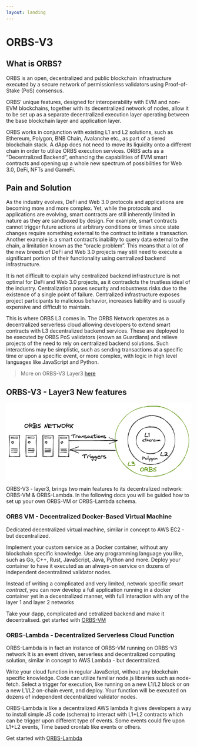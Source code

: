 ```yaml
---
layout: landing
---
```


# ORBS-V3
## What is ORBS?
ORBS is an open, decentralized and public blockchain infrastructure executed by a secure network of permissionless validators using Proof-of-Stake (PoS) consensus.

ORBS’ unique features, designed for interoperability with EVM and non-EVM blockchains, together with its decentralized network of nodes, allow it to be set up as a separate decentralized execution layer operating between the base blockchain layer and application layer.

ORBS works in conjunction with existing L1 and L2 solutions, such as Ethereum, Polygon, BNB Chain, Avalanche etc., as part of a tiered blockchain stack. A dApp does not need to move its liquidity onto a different chain in order to utilize ORBS execution services. ORBS acts as a “Decentralized Backend”, enhancing the capabilities of EVM smart contracts and opening up a whole new spectrum of possibilities for Web 3.0, DeFi, NFTs and GameFi.

## Pain and Solution
As the industry evolves, DeFi and Web 3.0 protocols and applications are becoming more and more complex. Yet, while the protocols and applications are evolving, smart contracts are still inherently limited in nature as they are sandboxed by design. For example, smart contracts cannot trigger future actions at arbitrary conditions or times since state changes require something external to the contract to initiate a transaction. Another example is a smart contract’s inability to query data external to the chain, a limitation known as the “oracle problem”. This means that a lot of the new breeds of DeFi and Web 3.0 projects may still need to execute a significant portion of their functionality using centralized backend infrastructure.

It is not difficult to explain why centralized backend infrastructure is not optimal for DeFi and Web 3.0 projects, as it contradicts the trustless ideal of the industry. Centralization poses security and robustness risks due to the existence of a single point of failure. Centralized infrastructure exposes project participants to malicious behavior, increases liability and is usually expensive and difficult to maintain.

This is where ORBS L3 comes in. The ORBS Network operates as a decentralized serverless cloud allowing developers to extend smart contracts with L3 decentralized backend services. These are deployed to be executed by ORBS PoS validators (known as Guardians) and relieve projects of the need to rely on centralized backend solutions. Such interactions may be simplistic, such as sending transactions at a specific time or upon a specific event, or more complex, with logic in high level languages like JavaScript and Python.

> More on ORBS-V3 Layer3 [here](https://www.orbs.com/network)
## ORBS-V3 - Layer3 New features

![](./.gitbook/assets/l3.png)

ORBS-V3 - layer3, brings two main features to its decentralized network: ORBS-VM & ORBS-Lambda. In the following docs you will be guided how to set up your own ORBS-VM or ORBS-Lambda schema.

### ORBS VM - Decentralized Docker-Based Virtual Machine

Dedicated decentralized virtual machine, similar in concept to AWS EC2 - but decentralized.

Implement your custom service as a Docker container, without any blockchain specific knowledge. Use any programming language you like, such as Go, C++, Rust, JavaScript, Java, Python and more. Deploy your container to have it executed as an always-on service on dozens of independent decentralized validator nodes.

Instead of writing a complicated and very limited, network specific *smart contract*, you can now develop a full application running in a docker container yet in a decentralized manner, with full interaction with any of the layer 1 and layer 2 networks

Take your dapp, complicated and cetralized backend and make it decentralised.
get started with [ORBS-VM](./orbs-vm/get-started.md)



### ORBS-Lambda - Decentralized Serverless Cloud Function
ORBS-Lambda is in fact an instance of ORBS-VM running on ORBS-V3 network
It is an event driven, serverless and decentralized computing solution, similar in concept to AWS Lambda - but decentralized.

Write your cloud function in regular JavaScript, without any blockchain specific knowledge. Code can utilize familiar node.js libraries such as node-fetch. Select a trigger for execution, like running on a new L1/L2 block or on a new L1/L2 on-chain event, and deploy. Your function will be executed on dozens of independent decentralized validator nodes.

ORBS-Lambda is like a decentralized AWS lambda
It gives developers a way to install simple JS code (schema) to interact with L1+L2 contracts which can be trigger upon different type of events.
Some events could fire upon L1+L2 events, Time based crontab like events or others.

Get started with [ORBS-Lambda](./orbs-lambda/get-started.md)